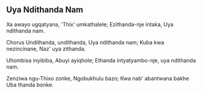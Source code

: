 ## Uya Ndithanda Nam

Xa awayo ugqatyana, 'Thix' umkathalele;
Ezithanda-nje intaka, Uya ndithanda nam.

Chorus
Undithanda, undithanda, Uya ndithanda nam;
Kuba kwa nezincinane, Naz' uya zithanda.

Uhombisa inyibiba, Abuyi ayiqhole;
Ethanda intyatyambo-nje, uya ndithanda nam.

Zenziwa ngu-Thixo zonke, Ngobukhulu bazo;
Kwa nab' abantwana bakhe Uba thanda bonke.

